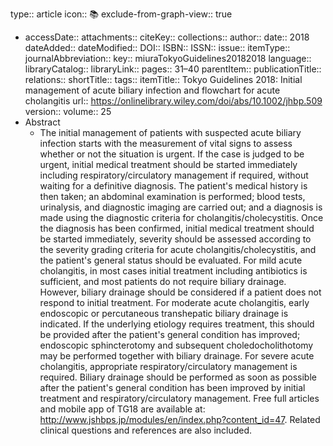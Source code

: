 type:: article
icon:: 📚
exclude-from-graph-view:: true

- accessDate:: 
  attachments:: 
  citeKey:: 
  collections:: 
  author:: 
  date:: 2018
  dateAdded:: 
  dateModified:: 
  DOI:: 
  ISBN:: 
  ISSN:: 
  issue:: 
  itemType:: 
  journalAbbreviation:: 
  key:: miuraTokyoGuidelines20182018
  language:: 
  libraryCatalog:: 
  libraryLink:: 
  pages:: 31–40
  parentItem:: 
  publicationTitle:: 
  relations:: 
  shortTitle:: 
  tags:: 
  itemTitle:: Tokyo Guidelines 2018: Initial management of acute biliary infection and flowchart for acute cholangitis
  url:: https://onlinelibrary.wiley.com/doi/abs/10.1002/jhbp.509
  version:: 
  volume:: 25
- Abstract
	- The initial management of patients with suspected acute biliary infection starts with the measurement of vital signs to assess whether or not the situation is urgent. If the case is judged to be urgent, initial medical treatment should be started immediately including respiratory/circulatory management if required, without waiting for a definitive diagnosis. The patient's medical history is then taken; an abdominal examination is performed; blood tests, urinalysis, and diagnostic imaging are carried out; and a diagnosis is made using the diagnostic criteria for cholangitis/cholecystitis. Once the diagnosis has been confirmed, initial medical treatment should be started immediately, severity should be assessed according to the severity grading criteria for acute cholangitis/cholecystitis, and the patient's general status should be evaluated. For mild acute cholangitis, in most cases initial treatment including antibiotics is sufficient, and most patients do not require biliary drainage. However, biliary drainage should be considered if a patient does not respond to initial treatment. For moderate acute cholangitis, early endoscopic or percutaneous transhepatic biliary drainage is indicated. If the underlying etiology requires treatment, this should be provided after the patient's general condition has improved; endoscopic sphincterotomy and subsequent choledocholithotomy may be performed together with biliary drainage. For severe acute cholangitis, appropriate respiratory/circulatory management is required. Biliary drainage should be performed as soon as possible after the patient's general condition has been improved by initial treatment and respiratory/circulatory management. Free full articles and mobile app of TG18 are available at: http://www.jshbps.jp/modules/en/index.php?content_id=47. Related clinical questions and references are also included.